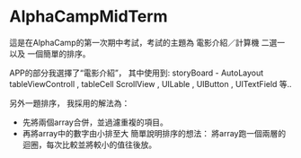 # AlphaCampMidTerm

這是在AlphaCamp的第一次期中考試，考試的主題為 電影介紹／計算機 二選一 以及 一個簡單的排序。

APP的部分我選擇了“電影介紹”，
其中使用到:
storyBoard - AutoLayout
tableViewControll , tableCell 
ScrollView , UILable , UIButton , UITextField 等..

另外一題排序，
我採用的解法為：
<ul>
    <li>先將兩個array合併，並過濾重複的項目。</li>
    <li>再將array中的數字由小排至大
        簡單說明排序的想法：
        將array跑一個兩層的迴圈，每次比較並將較小的值往後放。</li>
</ul>
      
      
